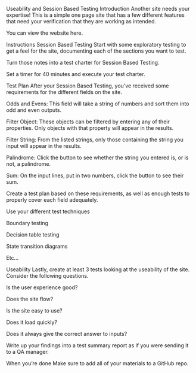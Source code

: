 Useability and Session Based Testing
Introduction
Another site needs your expertise! This is a simple one page site that has a few different features that need your verification that they are working as intended.

You can view the website here.

Instructions
Session Based Testing
Start with some exploratory testing to get a feel for the site, documenting each of the sections you want to test.

Turn those notes into a test charter for Session Based Testing.

Set a timer for 40 minutes and execute your test charter.

Test Plan
After your Session Based Testing, you’ve received some requirements for the different fields on the site.

Odds and Evens: This field will take a string of numbers and sort them into odd and even outputs.

Filter Object: These objects can be filtered by entering any of their properties. Only objects with that property will appear in the results.

Filter String: From the listed strings, only those containing the string you input will appear in the results.

Palindrome: Click the button to see whether the string you entered is, or is not, a palindrome.

Sum: On the input lines, put in two numbers, click the button to see their sum.

Create a test plan based on these requirements, as well as enough tests to properly cover each field adequately.

Use your different test techniques

Boundary testing

Decision table testing

State transition diagrams

Etc…

Useability
Lastly, create at least 3 tests looking at the useability of the site. Consider the following questions.

Is the user experience good?

Does the site flow?

Is the site easy to use?

Does it load quickly?

Does it always give the correct answer to inputs?

Write up your findings into a test summary report as if you were sending it to a QA manager.

When you’re done
Make sure to add all of your materials to a GitHub repo.